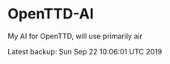 # OpenTTD-AI
My AI for OpenTTD, will use primarily air

Latest backup: Sun Sep 22 10:06:01 UTC 2019

